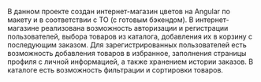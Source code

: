 В данном проекте создан интернет-магазин цветов на Angular по макету и в соответствии  с ТО (с готовым бэкендом).
В интернет-магазине реализована возможность авторизации и регистрации пользователей, выбора товаров из каталога, добавления их в корзину с последующим заказом.
Для зарегистрированных пользователей есть возможность добавления товаров в избранное, заполнения страницы профиля с личной информацией, а также хранением истории заказов.
В каталоге есть возможность фильтрации и сортировки товаров.
